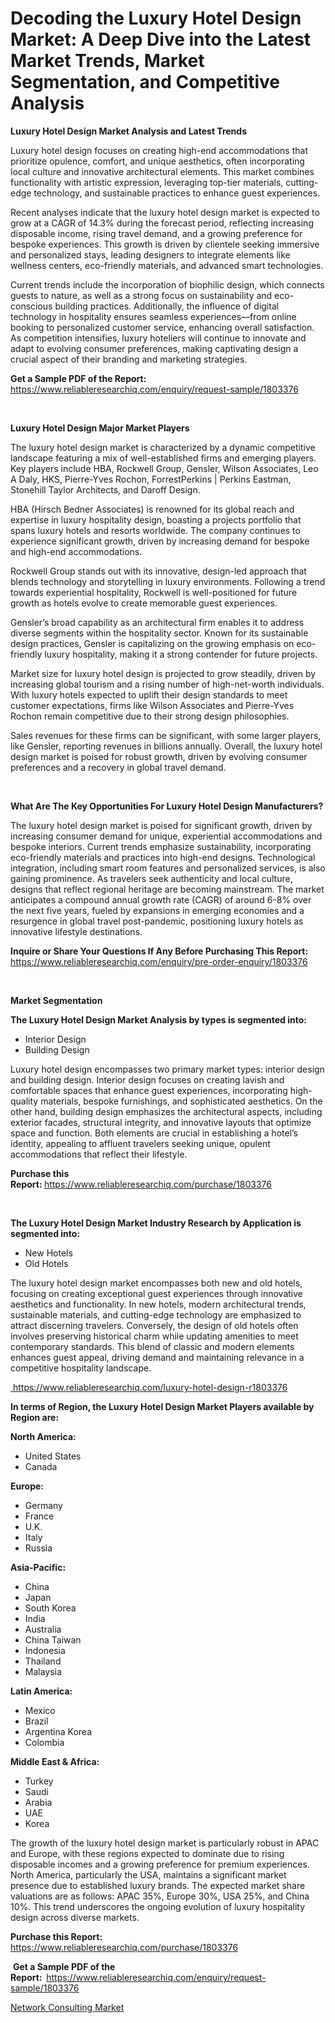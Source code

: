 <p><h1>Decoding the Luxury Hotel Design Market: A Deep Dive into the Latest Market Trends, Market Segmentation, and Competitive Analysis</h1></p><p><strong>Luxury Hotel Design Market Analysis and Latest Trends</strong></p>
<p><p>Luxury hotel design focuses on creating high-end accommodations that prioritize opulence, comfort, and unique aesthetics, often incorporating local culture and innovative architectural elements. This market combines functionality with artistic expression, leveraging top-tier materials, cutting-edge technology, and sustainable practices to enhance guest experiences. </p><p>Recent analyses indicate that the luxury hotel design market is expected to grow at a CAGR of 14.3% during the forecast period, reflecting increasing disposable income, rising travel demand, and a growing preference for bespoke experiences. This growth is driven by clientele seeking immersive and personalized stays, leading designers to integrate elements like wellness centers, eco-friendly materials, and advanced smart technologies. </p><p>Current trends include the incorporation of biophilic design, which connects guests to nature, as well as a strong focus on sustainability and eco-conscious building practices. Additionally, the influence of digital technology in hospitality ensures seamless experiences—from online booking to personalized customer service, enhancing overall satisfaction. As competition intensifies, luxury hoteliers will continue to innovate and adapt to evolving consumer preferences, making captivating design a crucial aspect of their branding and marketing strategies.</p></p>
<p><strong>Get a Sample PDF of the Report:&nbsp;</strong> <a href="https://www.reliableresearchiq.com/enquiry/request-sample/1803376?utm_campaign=2321&utm_medium=2&utm_source=Github&utm_content=ia&utm_term=09032025&utm_id=luxury-hotel-design">https://www.reliableresearchiq.com/enquiry/request-sample/1803376</a></p>
<p>&nbsp;</p>
<p><strong>Luxury Hotel Design Major Market Players</strong></p>
<p><p>The luxury hotel design market is characterized by a dynamic competitive landscape featuring a mix of well-established firms and emerging players. Key players include HBA, Rockwell Group, Gensler, Wilson Associates, Leo A Daly, HKS, Pierre-Yves Rochon, ForrestPerkins | Perkins Eastman, Stonehill Taylor Architects, and Daroff Design. </p><p>HBA (Hirsch Bedner Associates) is renowned for its global reach and expertise in luxury hospitality design, boasting a projects portfolio that spans luxury hotels and resorts worldwide. The company continues to experience significant growth, driven by increasing demand for bespoke and high-end accommodations. </p><p>Rockwell Group stands out with its innovative, design-led approach that blends technology and storytelling in luxury environments. Following a trend towards experiential hospitality, Rockwell is well-positioned for future growth as hotels evolve to create memorable guest experiences.</p><p>Gensler’s broad capability as an architectural firm enables it to address diverse segments within the hospitality sector. Known for its sustainable design practices, Gensler is capitalizing on the growing emphasis on eco-friendly luxury hospitality, making it a strong contender for future projects.</p><p>Market size for luxury hotel design is projected to grow steadily, driven by increasing global tourism and a rising number of high-net-worth individuals. With luxury hotels expected to uplift their design standards to meet customer expectations, firms like Wilson Associates and Pierre-Yves Rochon remain competitive due to their strong design philosophies.</p><p>Sales revenues for these firms can be significant, with some larger players, like Gensler, reporting revenues in billions annually. Overall, the luxury hotel design market is poised for robust growth, driven by evolving consumer preferences and a recovery in global travel demand.</p></p>
<p>&nbsp;</p>
<p><strong>What Are The Key Opportunities For Luxury Hotel Design Manufacturers?</strong></p>
<p><p>The luxury hotel design market is poised for significant growth, driven by increasing consumer demand for unique, experiential accommodations and bespoke interiors. Current trends emphasize sustainability, incorporating eco-friendly materials and practices into high-end designs. Technological integration, including smart room features and personalized services, is also gaining prominence. As travelers seek authenticity and local culture, designs that reflect regional heritage are becoming mainstream. The market anticipates a compound annual growth rate (CAGR) of around 6-8% over the next five years, fueled by expansions in emerging economies and a resurgence in global travel post-pandemic, positioning luxury hotels as innovative lifestyle destinations.</p></p>
<p><strong>Inquire or Share Your Questions If Any Before Purchasing This Report:</strong> <a href="https://www.reliableresearchiq.com/enquiry/pre-order-enquiry/1803376?utm_campaign=2321&utm_medium=2&utm_source=Github&utm_content=ia&utm_term=09032025&utm_id=luxury-hotel-design">https://www.reliableresearchiq.com/enquiry/pre-order-enquiry/1803376</a></p>
<p>&nbsp;</p>
<p><strong>Market Segmentation</strong></p>
<p><strong>The Luxury Hotel Design Market Analysis by types is segmented into:</strong></p>
<p><ul><li>Interior Design</li><li>Building Design</li></ul></p>
<p><p>Luxury hotel design encompasses two primary market types: interior design and building design. Interior design focuses on creating lavish and comfortable spaces that enhance guest experiences, incorporating high-quality materials, bespoke furnishings, and sophisticated aesthetics. On the other hand, building design emphasizes the architectural aspects, including exterior facades, structural integrity, and innovative layouts that optimize space and function. Both elements are crucial in establishing a hotel’s identity, appealing to affluent travelers seeking unique, opulent accommodations that reflect their lifestyle.</p></p>
<p><strong>Purchase this Report:&nbsp;</strong><a href="https://www.reliableresearchiq.com/purchase/1803376?utm_campaign=2321&utm_medium=2&utm_source=Github&utm_content=ia&utm_term=09032025&utm_id=luxury-hotel-design">https://www.reliableresearchiq.com/purchase/1803376</a></p>
<p>&nbsp;</p>
<p><strong>The Luxury Hotel Design Market Industry Research by Application is segmented into:</strong></p>
<p><ul><li>New Hotels</li><li>Old Hotels</li></ul></p>
<p><p>The luxury hotel design market encompasses both new and old hotels, focusing on creating exceptional guest experiences through innovative aesthetics and functionality. In new hotels, modern architectural trends, sustainable materials, and cutting-edge technology are emphasized to attract discerning travelers. Conversely, the design of old hotels often involves preserving historical charm while updating amenities to meet contemporary standards. This blend of classic and modern elements enhances guest appeal, driving demand and maintaining relevance in a competitive hospitality landscape.</p></p>
<p><a href="https://www.reliableresearchiq.com/luxury-hotel-design-r1803376?utm_campaign=2321&utm_medium=2&utm_source=Github&utm_content=ia&utm_term=09032025&utm_id=luxury-hotel-design">&nbsp;https://www.reliableresearchiq.com/luxury-hotel-design-r1803376</a></p>
<p><strong>In terms of Region, the Luxury Hotel Design Market Players available by Region are:</strong></p>
<p>
    <p> <strong> North America: </strong>
        <ul>
            <li>United States</li>
            <li>Canada</li>
        </ul>
        </p> 
    <p> <strong> Europe: </strong>
        <ul>
            <li>Germany</li>
            <li>France</li>
            <li>U.K.</li>
            <li>Italy</li>
            <li>Russia</li>
        </ul>
        </p> 
    <p> <strong> Asia-Pacific: </strong>
        <ul>
            <li>China</li>
            <li>Japan</li>
            <li>South Korea</li>
            <li>India</li>
            <li>Australia</li>
            <li>China Taiwan</li>
            <li>Indonesia</li>
            <li>Thailand</li>
            <li>Malaysia</li>
        </ul>
        </p> 
    <p> <strong> Latin America: </strong>
        <ul>
            <li>Mexico</li>
            <li>Brazil</li>
            <li>Argentina Korea</li>
            <li>Colombia</li>
        </ul>
        </p> 
    <p> <strong> Middle East & Africa: </strong>
        <ul>
            <li>Turkey</li>
            <li>Saudi</li>
            <li>Arabia</li>
            <li>UAE</li>
            <li>Korea</li>
        </ul>
    </p>
    </p>
<p><p>The growth of the luxury hotel design market is particularly robust in APAC and Europe, with these regions expected to dominate due to rising disposable incomes and a growing preference for premium experiences. North America, particularly the USA, maintains a significant market presence due to established luxury brands. The expected market share valuations are as follows: APAC 35%, Europe 30%, USA 25%, and China 10%. This trend underscores the ongoing evolution of luxury hospitality design across diverse markets.</p></p>
<p><strong>Purchase this Report: </strong><a href="https://www.reliableresearchiq.com/purchase/1803376?utm_campaign=2321&utm_medium=2&utm_source=Github&utm_content=ia&utm_term=09032025&utm_id=luxury-hotel-design">https://www.reliableresearchiq.com/purchase/1803376</a></p>
<p>&nbsp;<strong>Get a Sample PDF of the Report:&nbsp;&nbsp;</strong><a href="https://www.reliableresearchiq.com/enquiry/request-sample/1803376?utm_campaign=2321&utm_medium=2&utm_source=Github&utm_content=ia&utm_term=09032025&utm_id=luxury-hotel-design">https://www.reliableresearchiq.com/enquiry/request-sample/1803376</a></p>
<p><strong></strong></p>
<p><p><a href="https://github.com/DianaWilson796/Market-Research-Report-List-1/blob/main/network-consulting-market.md?utm_campaign=2321&utm_medium=2&utm_source=Github&utm_content=ia&utm_term=09032025&utm_id=luxury-hotel-design">Network Consulting Market</a></p></p>
